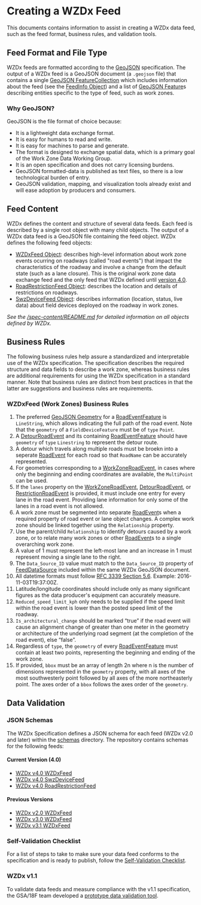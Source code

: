 # Creating a WZDx Feed
This documents contains information to assist in creating a WZDx data feed, such as the feed format, business rules, and validation tools.

## Feed Format and File Type
WZDx feeds are formatted according to the [GeoJSON](https://geojson.org/) specification. The output of a WZDx feed is a GeoJSON document (a `.geojson` file) that contains a single [GeoJSON FeatureCollection](https://datatracker.ietf.org/doc/html/rfc7946#section-3.3) which includes information about the feed (see the [FeedInfo Object](/spec-content/objects/FeedInfo.md)) and a list of [GeoJSON Feature](https://datatracker.ietf.org/doc/html/rfc7946#section-3.2)s describing entities specific to the type of feed, such as work zones.

### Why GeoJSON?
GeoJSON is the file format of choice because:

- It is a lightweight data exchange format.
- It is easy for humans to read and write.
- It is easy for machines to parse and generate.
- The format is designed to exchange spatial data, which is a primary goal of the Work Zone Data Working Group.
- It is an open specification and does not carry licensing burdens.
- GeoJSON formatted-data is published as text files, so there is a low technological burden of entry.
- GeoJSON validation, mapping, and visualization tools already exist and will ease adoption by producers and consumers.

## Feed Content
WZDx defines the content and structure of several data feeds. Each feed is described by a single root object with many child objects. The output of a WZDx data feed is a GeoJSON file containing the feed object. WZDx defines the following feed objects:

- [WZDxFeed Object](/spec-content/objects/WZDxFeed.md): describes high-level information about work zone events ocurring on roadways (called "road events") that impact the characteristics of the roadway and involve a change from the default state (such as a lane closure). This is the original work zone data exchange feed and the only feed that WZDx defined until [version 4.0](https://github.com/usdot-jpo-ode/wzdx/releases/tag/v4.0).
- [RoadRestrictionFeed Object](/spec-content/objects/RoadRestrictionFeed.md): describes the location and details of restrictions on roadways.
- [SwzDeviceFeed Object](/spec-content/objects/SwzDeviceFeed.md): describes information (location, status, live data) about field devices deployed on the roadway in work zones.

*See the [/spec-content/README.md](/spec-content/README.md) for detailed information on all objects defined by WZDx.*

## Business Rules
The following business rules help assure a standardized and interpretable use of the WZDx specification. The specification describes the required structure and data fields to describe a work zone, whereas business rules are additional requirements for using the WZDx specification in a standard manner. Note that business rules are distinct from best practices in that the latter are suggestions and business rules are requirements.

### WZDxFeed (Work Zones) Business Rules
1. The preferred [GeoJSON Geometry](https://tools.ietf.org/html/rfc7946#page-7) for a [RoadEventFeature](/spec-content/objects/RoadEventFeature.md) is `LineString`, which allows indicating the full path of the road event. Note that the `geometry` of a `FieldDeviceFeature` must be of  `type` `Point`.
2. A [DetourRoadEvent](/spec-content/objects/DetourRoadEvent.md) and its containing [RoadEventFeature](/spec-content/objects/RoadEventFeature.md) should have `geometry` of `type` `Linestring` to represent the detour route.
3. A detour which travels along multiple roads must be broekn into a seperate [RoadEvent](/spec-content/objects/RoadEvent.md) for each road so that `RoadName` can be accurately represented.
4. For geometries corresponding to a [WorkZoneRoadEvent](/spec-content/objects/WorkZoneRoadEvent.md), in cases where only the beginning and ending coordinates are available, the `MultiPoint` can be used. 
5. If the `lanes` property on the [WorkZoneRoadEvent](/spec-content/objects/WorkZoneRoadEvent.md), [DetourRoadEvent](/spec-content/objects/DetourRoadEvent.md), or [RestrictionRoadEvent](/spec-content/objects/RestrictionRoadEvent.md) is provided, it must include one entry for every lane in the road event. Providing lane information for only some of the lanes in a road event is not allowed.
6. A work zone must be segmented into separate [RoadEvent](/spec-content/objects/RoadEvent.md)s when a required property of road event or lane object changes. A complex work zone should be linked together using the `Relationship` property.
7. Use the parent/child `Relationship` to identify detours caused by a work zone, or to relate many work zones or other [RoadEvent](/spec-content/objects/RoadEvent.md)s to a single overarching work zone.
8. A value of 1 must represent the left-most lane and an increase in 1 must represent moving a single lane to the right.
9. The `Data_Source_ID` value must match to the `Data_Source_ID` property of [FeedDataSource](/spec-content/objects/FeedDataSource.md) included within the same WZDx GeoJSON document.
10. All datetime formats must follow [RFC 3339 Section 5.6](https://tools.ietf.org/html/rfc3339#section-5.6). Example: 2016-11-03T19:37:00Z.
11. Latitude/longitude coordinates should include only as many significant figures as the data producer's equipment can accurately measure.
12. `Reduced_speed_limit_kph` only needs to be supplied if the speed limit within the road event is lower than the posted speed limit of the roadway.
13. `Is_architectural_change` should be marked “true” if the road event will cause an alignment change of greater than one meter in the geometry or architecture of the underlying road segment (at the completion of the road event), else “false”.
14. Regardless of `type`, the `geometry` of every [RoadEventFeature](/spec-content/objects/RoadEventFeature.md) must contain at least two points, representing the beginning and ending of the work zone.
15. If provided, `bbox` must be an array of length 2n where n is the number of dimensions represented in the `geometry` property, with all axes of the most southwesterly point followed by all axes of the more northeasterly point. The axes order of a `bbox` follows the axes order of the `geometry`.



## Data Validation

### JSON Schemas
The WZDx Specification defines a JSON schema for each feed (WZDx v2.0 and later) within the [schemas](/schemas) directory. The repository contains schemas for the following feeds:

#### Current Version (4.0)
- [WZDx v4.0 WZDxFeed](/schemas/4.0/WZDxFeed.json)
- [WZDx v4.0 SwzDeviceFeed](/schemas/4.0/SwzDeviceFeed.json)
- [WZDx v4.0 RoadRestrictionFeed](/schemas/4.0/RoadRestrictionFeed.json)

#### Previous Versions
- [WZDx v2.0 WZDxFeed](/schemas/2.0/WZDxFeed.json)
- [WZDx v3.0 WZDxFeed](/schemas/3.0/WZDxFeed.json)
- [WZDx v3.1 WZDxFeed](/schemas/3.1/WZDxFeed.json)
  
### Self-Validation Checklist
For a list of steps to take to make sure your data feed conforms to the specification and is ready to publish, follow the [Self-Validation Checklist](/documents/WZDx_Data_Feed_Self-Validation_Checklist.docx).

### WZDx v1.1
To validate data feeds and measure compliance with the v1.1 specification, the GSA/18F team developed a [prototype data validation tool](https://github.com/18F/usdot-jpo-ode-workzone-data-exchange/wiki).
